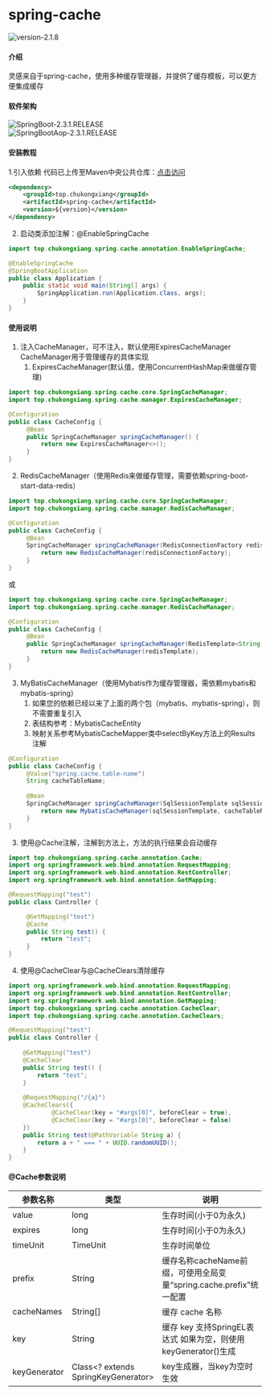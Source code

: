 # spring-cache
![version-2.1.8](https://img.shields.io/badge/version-2.1.8-blue)
#### 介绍
灵感来自于spring-cache，使用多种缓存管理器，并提供了缓存模板，可以更方便集成缓存

#### 软件架构
![SpringBoot-2.3.1.RELEASE](https://img.shields.io/badge/SpringBoot-2.3.1.RELEASE-green)  
![SpringBootAop-2.3.1.RELEASE](https://img.shields.io/badge/SpringBootAop-2.3.1.RELEASE-red)

#### 安装教程
1.引入依赖
代码已上传至Maven中央公共仓库：[点击访问](https://repo1.maven.org/maven2/top/chukongxiang/spring-cache/)

```xml
<dependency>
	<groupId>top.chukongxiang</groupId>
	<artifactId>spring-cache</artifactId>
	<version>${version}</version>
</dependency>
```

2. 启动类添加注解：@EnableSpringCache

```java
import top.chukongxiang.spring.cache.annotation.EnableSpringCache;

@EnableSpringCache
@SpringBootApplication
public class Application {
	public static void main(String[] args) {
		SpringApplication.run(Application.class, args);
	}
}
```

#### 使用说明

1. 注入CacheManager，可不注入，默认使用ExpiresCacheManager  
   CacheManager用于管理缓存的具体实现
   1. ExpiresCacheManager(默认值，使用ConcurrentHashMap来做缓存管理)

```java
import top.chukongxiang.spring.cache.core.SpringCacheManager;
import top.chukongxiang.spring.cache.manager.ExpiresCacheManager;

@Configuration
public class CacheConfig {
     @Bean
     public SpringCacheManager springCacheManager() {
         return new ExpiresCacheManager<>();
     }
}
```

   2. RedisCacheManager（使用Redis来做缓存管理，需要依赖spring-boot-start-data-redis）

```java
import top.chukongxiang.spring.cache.core.SpringCacheManager;
import top.chukongxiang.spring.cache.manager.RedisCacheManager;    

@Configuration
public class CacheConfig {
     @Bean
     SpringCacheManager springCacheManager(RedisConnectionFactory redisConnectionFactory) {
         return new RedisCacheManager(redisConnectionFactory);
     }
}
  ```
   
   或

```java
import top.chukongxiang.spring.cache.core.SpringCacheManager;
import top.chukongxiang.spring.cache.manager.RedisCacheManager;    

@Configuration
public class CacheConfig {
     @Bean
     public SpringCacheManager springCacheManager(RedisTemplate<String, Object> redisTemplate) {
         return new RedisCacheManager(redisTemplate);
     }
}
```
   
   3. MyBatisCacheManager（使用Mybatis作为缓存管理器，需依赖mybatis和mybatis-spring）
      1. 如果您的依赖已经以来了上面的两个包（mybatis、mybatis-spring），则不需要重复引入 
      2. 表结构参考：MybatisCacheEntity 
      3. 映射关系参考MybatisCacheMapper类中selectByKey方法上的Results注解

```java
@Configuration
public class CacheConfig {
     @Value("spring.cache.table-name")
     String cacheTableName;
     
     @Bean
     SpringCacheManager springCacheManager(SqlSessionTemplate sqlSessionTemplate) {
         return new MybatisCacheManager(sqlSessionTemplate, cacheTableName);
     }
}
```

3. 使用@Cache注解，注解到方法上，方法的执行结果会自动缓存
```java
import top.chukongxiang.spring.cache.annotation.Cache;
import org.springframework.web.bind.annotation.RequestMapping;
import org.springframework.web.bind.annotation.RestController;
import org.springframework.web.bind.annotation.GetMapping;

@RequestMapping("test")
public class Controller {

     @GetMapping("test")
     @Cache
     public String test() {
         return "test";
     }
}
```
4. 使用@CacheClear与@CacheClears清除缓存
```java
import org.springframework.web.bind.annotation.RequestMapping;
import org.springframework.web.bind.annotation.RestController;
import org.springframework.web.bind.annotation.GetMapping;
import top.chukongxiang.spring.cache.annotation.CacheClear;
import top.chukongxiang.spring.cache.annotation.CacheClears;

@RequestMapping("test")
public class Controller { 
    
    @GetMapping("test")
    @CacheClear 
    public String test() {
        return "test";
    }
    
    @RequestMapping("/{a}")
    @CacheClears({
            @CacheClear(key = "#args[0]", beforeClear = true),
            @CacheClear(key = "#args[0]", beforeClear = false)
    })
    public String test(@PathVariable String a) {
        return a + " === " + UUID.randomUUID();
    }
}
```


#### @Cache参数说明

| 参数名称      | 类型                                 | 说明                                                | 默认值                             |
|--------------|-------------------------------------|---------------------------------------------------|---------------------------------|
| value        | long                                | 生存时间(小于0为永久)                                      | 0                               |
| expires      | long                                | 生存时间(小于0为永久)                                      | 0                               |
| timeUnit     | TimeUnit                            | 生存时间单位                                            | TimeUnit.MILLISECONDS（毫秒）       |
| prefix       | String                              | 缓存名称cacheName前缀，可使用全局变量“spring.cache.prefix”统一配置  | 空串                              |
| cacheNames   | String[]                            | 缓存 cache 名称                                       | [前缀:]类名:方法名                     |
| key          | String                              | 缓存 key 支持SpringEL表达式 如果为空，则使用keyGenerator()生成     | 空串                              |
| keyGenerator | Class<? extends SpringKeyGenerator> | key生成器，当key为空时生效                                  | DefaultSpringKeyGenerator.class |
